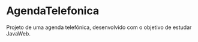# AgendaTelefonica
Projeto de uma agenda telefônica, desenvolvido com o objetivo de estudar JavaWeb.
